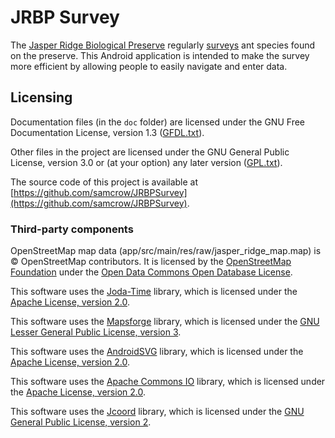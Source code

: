# JRBP Survey #

The [Jasper Ridge Biological Preserve](https://jrbp.stanford.edu/) regularly 
[surveys](https://jrbp.stanford.edu/research/jrbp-ant-survey) ant species
found on the preserve. This Android application is intended to make the survey more efficient by
allowing people to easily navigate and enter data.

## Licensing ##

Documentation files (in the `doc` folder) are licensed under the GNU Free Documentation License,
version 1.3 ([GFDL.txt](GFDL.txt)).

Other files in the project are licensed under the GNU General Public
License, version 3.0 or (at your option) any later version ([GPL.txt](GPL.txt)). 

The source code of this project is available at
[https://github.com/samcrow/JRBPSurvey](https://github.com/samcrow/JRBPSurvey).

### Third-party components ###

OpenStreetMap map data (app/src/main/res/raw/jasper_ridge_map.map) is © OpenStreetMap contributors.
It is licensed by the [OpenStreetMap Foundation](http://osmfoundation.org/) under the
[Open Data Commons Open Database License](http://opendatacommons.org/licenses/odbl/).

This software uses the [Joda-Time](http://www.joda.org/joda-time/) library, which is licensed
under the [Apache License, version 2.0](http://www.joda.org/joda-time/license.html).

This software uses the [Mapsforge](https://github.com/mapsforge/mapsforge) library, which is
licensed under the [GNU Lesser General Public License, version 3](https://www.gnu.org/copyleft/lesser.html).

This software uses the [AndroidSVG](https://bigbadaboom.github.io/androidsvg/) library, which is
licensed under the [Apache License, version 2.0](http://www.joda.org/joda-time/license.html).

This software uses the [Apache Commons IO](https://commons.apache.org/proper/commons-io/) library,
which is licensed under the [Apache License, version 2.0](http://www.joda.org/joda-time/license.html).

This software uses the [Jcoord](http://www.jstott.me.uk/jcoord/) library, which is licensed under
the [GNU General Public License, version 2](https://www.gnu.org/licenses/old-licenses/gpl-2.0.html).

